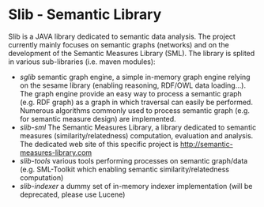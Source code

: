 Slib - Semantic Library
========================

Slib is a JAVA library dedicated to semantic data analysis.
The project currently mainly focuses on semantic graphs (networks) and on the development of the Semantic Measures Library (SML). 
The library is splited in various sub-libraries (i.e. maven modules):
* *sglib* semantic graph engine, a simple in-memory graph engine relying on the sesame library (enabling reasoning, RDF/OWL data loading...). The graph engine provide an easy way to process a semantic graph (e.g. RDF graph) as a graph in which traversal can easily be performed. Numerous algorithms commonly used to process semantic graph (e.g. for semantic measure design) are implemented.  
* *slib-sml* The Semantic Measures Library, a library dedicated to semantic measures (similarity/relatedness) computation, evaluation and analysis. The dedicated web site of this specific project is http://semantic-measures-library.com
* *slib-tools* various tools performing processes on semantic graph/data (e.g. SML-Toolkit which enabling semantic similarity/relatedness computation)
* *slib-indexer* a dummy set of in-memory indexer implementation (will be deprecated, please use Lucene)




